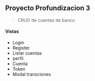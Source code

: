 ## Proyecto Profundizacion 3
> CRUD de cuentas de banco
#### Vistas
- Login
- Register
- Listar cuentas
- perfil
- Cuenta
- Token
- Modal transciones

